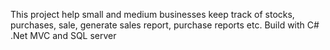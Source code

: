 This project help small and medium businesses keep track of stocks, purchases, sale, generate sales report, purchase reports etc. Build with C# .Net MVC and SQL server
